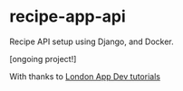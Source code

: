 # recipe-app-api

Recipe API setup using Django, and Docker.

[ongoing project!]

With thanks to [London App Dev tutorials]('https://londonappdeveloper.com/')
